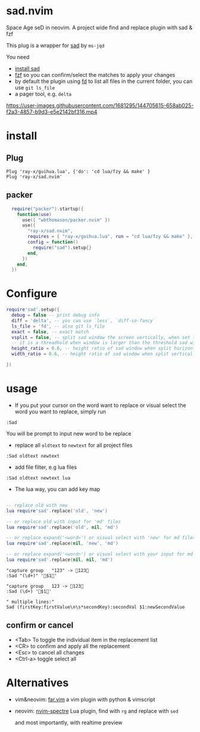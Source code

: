 # sad.nvim

Space Age seD in neovim. A project wide find and replace plugin with sad & fzf

This plug is a wrapper for [sad](https://github.com/ms-jpq/sad) by `ms-jqd`

You need

- [install sad](https://github.com/ms-jpq/sad#get-sad-now)
- [fzf](https://github.com/junegunn/fzf) so you can confirm/select the matches to apply your changes
- by default the plugin using [fd](https://github.com/sharkdp/fd) to list all files in the current folder, you can use
  `git ls_file`
- a pager tool, e.g. `delta`

https://user-images.githubusercontent.com/1681295/144705615-658ab025-f2a3-4857-b9d3-e5e2142bf316.mp4

# install

## Plug

```
Plug 'ray-x/guihua.lua', {'do': 'cd lua/fzy && make' }
Plug 'ray-x/sad.nvim'
```

## packer
```lua
  require("packer").startup({
    function(use)
      use({ "wbthomason/packer.nvim" })
      use({
        "ray-x/sad.nvim",
        requires = { "ray-x/guihua.lua", run = "cd lua/fzy && make" },
        config = function()
          require("sad").setup{}
        end,
      })
    end,
  })
```

# Configure

```lua
require'sad'.setup({
  debug = false -- print debug info
  diff = 'delta', -- you can use `less`, `diff-so-fancy`
  ls_file = 'fd', -- also git ls_file
  exact = false, -- exact match
  vsplit = false, -- split sad window the screen vertically, when set to number
  -- it is a threadhold when window is larger than the threshold sad will split vertically,
  height_ratio = 0.6, -- height ratio of sad window when split horizontally
  width_ratio = 0.6, -- height ratio of sad window when split vertically

})
```

# usage

- If you put your cursor on the word want to replace or visual select the word you want to replace, simply run

```
:Sad
```

You will be prompt to input new word to be replace

- replace all `oldtext` to `newtext` for all project files

```vim
:Sad oldtext newtext
```

- add file filter, e.g lua files

```vim
:Sad oldtext newtext lua
```

- The lua way, you can add key map

```lua

-- replace old with new
lua require'sad'.replace('old', 'new')

-- or replace old with input for 'md' files
lua require'sad'.replace('old', nil, 'md')

-- or replace expand('<word>') or visual select with 'new' for md files
lua require'sad'.replace(nil, 'new', 'md')

-- or replace expand('<word>') or visual select with your input for md files
lua require'sad'.replace(nil, nil, 'md')

```

```vim
"capture group   "123" -> 🌈123🌈
:Sad "(\d+)" '🌈$1🌈'

"capture group   123 -> 🌈123🌈
:Sad (\d+) '🌈$1🌈'

" multiple lines:"
Sad (firstKey:firstValue\n\s*secondKey):secondVal $1:newSecondValue

```

## confirm or cancel

- \<Tab> To toggle the individual item in the replacement list
- \<CR> to confirm and apply all the replacement
- \<Esc> to cancel all changes
- \<Ctrl-a> toggle select all

# Alternatives

- vim&neovim: [far.vim](https://github.com/brooth/far.vim) a vim plugin with python & vimscript

- neovim: [nvim-spectre](https://github.com/windwp/nvim-spectre) Lua plugin, find with `rg` and replace with `sed`

  and most importantly, with realtime preview
